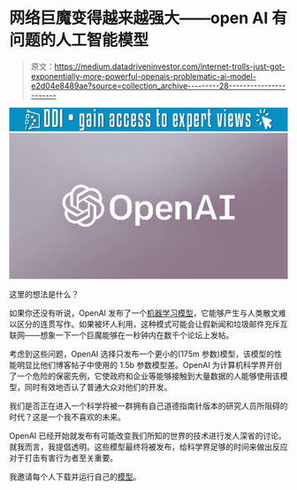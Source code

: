 # 网络巨魔变得越来越强大——open AI 有问题的人工智能模型

> 原文：<https://medium.datadriveninvestor.com/internet-trolls-just-got-exponentially-more-powerful-openais-problematic-ai-model-e2d04e8489ae?source=collection_archive---------28----------------------->

[![](img/ff548bf64d7807fcfadcf8fe6f2a539f.png)](http://www.track.datadriveninvestor.com/1B9E)![](img/436d79c4431da4c0caca375b7a97fae9.png)

这里的想法是什么？

如果你还没有听说，OpenAI 发布了一个[机器学习模型](https://blog.openai.com/better-language-models/)，它能够产生与人类散文难以区分的连贯写作。如果被坏人利用，这种模式可能会让假新闻和垃圾邮件充斥互联网——想象一下一个巨魔能够在一秒钟内在数千个论坛上发帖。

考虑到这些问题，OpenAI 选择只发布一个更小的(175m 参数)模型，该模型的性能明显比他们博客帖子中使用的 1.5b 参数模型差。OpenAI 为计算机科学界开创了一个危险的保密先例，它使政府和企业等能够接触到大量数据的人能够使用该模型，同时有效地否认了普通大众对他们的开发。

我们是否正在进入一个科学将被一群拥有自己道德指南针版本的研究人员所阻碍的时代？这是一个我不喜欢的未来。

OpenAI 已经开始就发布有可能改变我们所知的世界的技术进行发人深省的讨论。就我而言，我提倡透明。这些模型最终将被发布，给科学界足够的时间来做出反应对于打击有害行为者至关重要。

我邀请每个人下载并运行自己的[模型](https://github.com/openai/gpt-2)。
